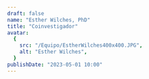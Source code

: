 ```yaml
---
draft: false
name: "Esther Wilches, PhD"
title: "Coinvestigador"
avatar:
  {
    src: "/Equipo/EstherWilches400x400.JPG",
    alt: "Esther Wilches",
  }
publishDate: "2023-05-01 10:00"
---
```

